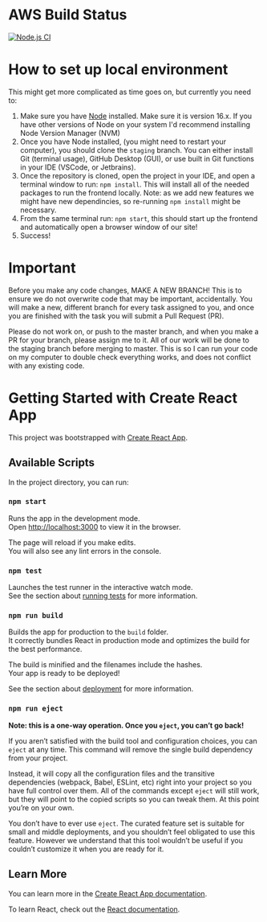 # AWS Build Status
[![Node.js CI](https://github.com/COMP-380-Peeps/chat-app/actions/workflows/node.js.yml/badge.svg)](https://github.com/COMP-380-Peeps/chat-app/actions/workflows/node.js.yml)
# How to set up local environment
This might get more complicated as time goes on, but currently you need to:

1. Make sure you have [Node](https://nodejs.org/en/download/) installed. Make sure it is version 16.x. If you have other versions of Node on your system I'd recommend installing Node Version Manager (NVM)
2. Once you have Node installed, (you might need to restart your computer), you should clone the `staging` branch. You can either install Git (terminal usage), GitHub Desktop (GUI), or use built in Git functions in your IDE (VSCode, or Jetbrains).
3. Once the repository is cloned, open the project in your IDE, and open a terminal window to run: `npm install`. This will install all of the needed packages to run the frontend locally. Note: as we add new features we might have new dependincies, so re-running `npm install` might be necessary.
4. From the same terminal run: `npm start`, this should start up the frontend and automatically open a browser window of our site!
5. Success!

# Important
Before you make any code changes, MAKE A NEW BRANCH! This is to ensure we do not overwrite code that may be important, accidentally. You will make a new, different branch for every task assigned to you, and once you are finished with the task you will submit a Pull Request (PR). 

Please do not work on, or push to the master branch, and when you make a PR for your branch, please assign me to it. All of our work will be done to the staging branch before merging to master. This is so I can run your code on my computer to double check everything works, and does not conflict with any existing code.
# Getting Started with Create React App

This project was bootstrapped with [Create React App](https://github.com/facebook/create-react-app).

## Available Scripts

In the project directory, you can run:

### `npm start`

Runs the app in the development mode.\
Open [http://localhost:3000](http://localhost:3000) to view it in the browser.

The page will reload if you make edits.\
You will also see any lint errors in the console.

### `npm test`

Launches the test runner in the interactive watch mode.\
See the section about [running tests](https://facebook.github.io/create-react-app/docs/running-tests) for more information.

### `npm run build`

Builds the app for production to the `build` folder.\
It correctly bundles React in production mode and optimizes the build for the best performance.

The build is minified and the filenames include the hashes.\
Your app is ready to be deployed!

See the section about [deployment](https://facebook.github.io/create-react-app/docs/deployment) for more information.

### `npm run eject`

**Note: this is a one-way operation. Once you `eject`, you can’t go back!**

If you aren’t satisfied with the build tool and configuration choices, you can `eject` at any time. This command will remove the single build dependency from your project.

Instead, it will copy all the configuration files and the transitive dependencies (webpack, Babel, ESLint, etc) right into your project so you have full control over them. All of the commands except `eject` will still work, but they will point to the copied scripts so you can tweak them. At this point you’re on your own.

You don’t have to ever use `eject`. The curated feature set is suitable for small and middle deployments, and you shouldn’t feel obligated to use this feature. However we understand that this tool wouldn’t be useful if you couldn’t customize it when you are ready for it.

## Learn More

You can learn more in the [Create React App documentation](https://facebook.github.io/create-react-app/docs/getting-started).

To learn React, check out the [React documentation](https://reactjs.org/).
